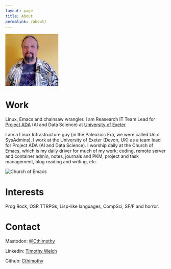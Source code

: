 ```yaml
---
layout: page
title: About
permalink: /about/
---
```

<img src="/tjbw.jpg" alt="me" style="width:33%; height:auto;">

# Work
Linux, Emacs and chainsaw wrangler. I am Reasearch IT Team Lead for [Project ADA](https://www.exeter.ac.uk/research/projectada) (AI and Data Science) at [University of Exeter](https://exeter.ac.uk)

I am a Linux Infrastructure guy (in the Paleozoic Era, we were called Unix SysAdmins).
I work at the University of Exeter (Devon, UK) as a team lead for Project ADA (AI and Data Science).
I worship daily at the Church of Emacs, which is my daily driver for much of my work; 
coding, remote server and container admin, notes, journals and PKM, project and task 
management, blog reading and writing, etc.

<img src="/saint-button.jpg" alt="Church of Emacs" style="width:33%; height:auto;">

# Interests
Prog Rock, OSR TTRPGs, Lisp-like languages, CompSci, SF/F and horror.

# Contact
Mastodon: [@Cthimothy](https://dice.camp/@Cthimothy)

Linkedin: [Timothy Welch](https://www.linkedin.com/in/timjbw/)

Github: [Cthimothy](https://github.com/Cthimothy)
